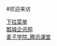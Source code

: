  #欢迎来访
<!DOCTYPE html>
<html lang="en">
  <body>
    <a href="https://zcc022345.github.io/002.html">下拉菜单</a><br>
    <a href="https://zcc022345.github.io/bootstrapProject/work5-1.html">瓢城企讯网</a><br>
    <a href="https://zcc022345.github.io/第二阶段作业/麦子学院_腾讯课堂.html">麦子学院_腾讯课堂</a><br>
    <!--<a href="https://zcc022345.github.io/index.html">js切换图片</a><br>-->
    <!-- <a href="https://github.com/zcc022345/zcc022345.github.io/blob/master/%E5%A2%9E%E5%88%A0%E6%94%B9.html">js增删改</a><br>-->
    
  </body>
</html>
